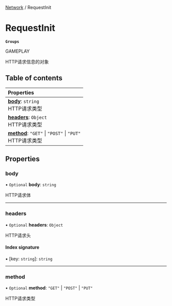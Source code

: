 [Network](../modules/Network.Network.md) / RequestInit

# RequestInit <Badge type="tip" text="Interface" /> <Score text="RequestInit" />

**`Groups`**

GAMEPLAY

HTTP请求信息的对象

## Table of contents

| Properties |
| :-----|
| **[body](Network.RequestInit.md#body)**: `string` <br> HTTP请求类型|
| **[headers](Network.RequestInit.md#headers)**: `Object` <br> HTTP请求类型|
| **[method](Network.RequestInit.md#method)**: ``"GET"`` \| ``"POST"`` \| ``"PUT"`` <br> HTTP请求类型|

## Properties

### body <Score text="body" /> 

• `Optional` **body**: `string`

HTTP请求体

___

### headers <Score text="headers" /> 

• `Optional` **headers**: `Object`

HTTP请求头

#### Index signature

▪ [key: `string`]: `string`

___

### method <Score text="method" /> 

• `Optional` **method**: ``"GET"`` \| ``"POST"`` \| ``"PUT"``

HTTP请求类型
